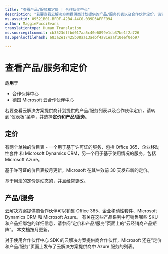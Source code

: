 ```yaml
---
title: "查看产品/服务和定价 | 合作伙伴中心"
description: "若要查看云解决方案提供商计划提供的产品/服务列表以及合作伙伴定价，请转到“仪表板”菜单，并选择“定价和产品/服务”。"
ms.assetid: 09521B01-BFDF-42B4-A4C0-039D3AFFF994
author: MaggiePucciEvans
translationtype: Human Translation
ms.sourcegitcommit: cb3523dffbd017aa5c40e6899e1cb37be1f2a726
ms.openlocfilehash: 683a2e17425b08aa13aebf4a81eaaf10eef0eb97

---
```


# 查看产品/服务和定价

**适用于**

-  合作伙伴中心
-  德国 Microsoft 云合作伙伴中心

若要查看云解决方案提供商计划提供的产品/服务列表以及合作伙伴定价，请转到“仪表板”菜单，并选择**定价和产品/服务**。

## 定价


有两个单独的价目表 - 一个用于基于许可证的服务，包括 Office 365、企业移动性套件 和 Microsoft Dynamics CRM，另一个用于基于使用情况的服务，包括 Microsoft Azure。

基于许可证的价目表按月更新，Microsoft 在其生效前 30 天发布新的定价。

基于用法的定价是动态的，并且经常更改。

## 产品/服务


云解决方案提供商合作伙伴可以销售 Office 365、企业移动性套件、Microsoft Dynamics CRM 和 Microsoft Azure。 有关在这些产品系列中可销售哪些 SKU 和产品捆绑包的详细信息，请参阅“定价和产品/服务”页面上的“云经销商产品矩阵”。 本文档按月更新。

对于使用合作伙伴中心 SDK 的云解决方案提供商合作伙伴，Microsoft 还在“定价和产品/服务”页面上发布了云解决方案提供商中 Azure 服务的列表。

 

 






<!--HONumber=Jan17_HO2-->


